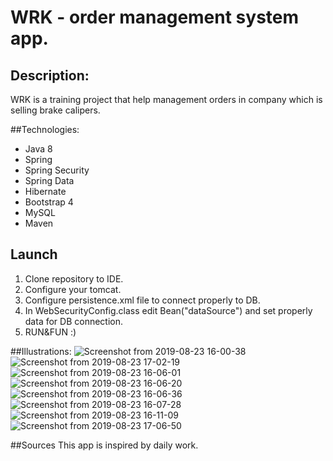# WRK - order management system app.


## Description:

WRK is a training project that help management orders in company which is selling brake calipers.

##Technologies:


<ul>
<li>Java 8</li>
<li>Spring</li>
<li>Spring Security</li>
<li>Spring Data</li>
<li>Hibernate</li>
<li>Bootstrap 4</li>
<li>MySQL</li>
<li>Maven</li>
</ul>


## Launch
1. Clone repository to IDE.
2. Configure your tomcat.
3. Configure persistence.xml file to connect properly to DB.
4. In WebSecurityConfig.class edit Bean("dataSource") and set properly data for DB connection.
5. RUN&FUN :)


##Illustrations:
![Screenshot from 2019-08-23 16-00-38](https://user-images.githubusercontent.com/45847111/63598947-dc2f7080-c5c0-11e9-9a4a-e9aa4ff0d4f7.png)
![Screenshot from 2019-08-23 17-02-19](https://user-images.githubusercontent.com/45847111/63602944-e0f82280-c5c8-11e9-8f3a-6bd7e31f5ff0.png)
![Screenshot from 2019-08-23 16-06-01](https://user-images.githubusercontent.com/45847111/63598949-ddf93400-c5c0-11e9-8e73-2dc014fdf7d2.png)
![Screenshot from 2019-08-23 16-06-20](https://user-images.githubusercontent.com/45847111/63598952-dfc2f780-c5c0-11e9-99be-616a6144acbe.png)
![Screenshot from 2019-08-23 16-06-36](https://user-images.githubusercontent.com/45847111/63598955-e0f42480-c5c0-11e9-9530-df597ba606f8.png)
![Screenshot from 2019-08-23 16-07-28](https://user-images.githubusercontent.com/45847111/63598958-e2bde800-c5c0-11e9-8eca-974b779a1c50.png)
![Screenshot from 2019-08-23 16-11-09](https://user-images.githubusercontent.com/45847111/63598961-e487ab80-c5c0-11e9-9f5f-85ef2b1e9e2d.png)
![Screenshot from 2019-08-23 17-06-50](https://user-images.githubusercontent.com/45847111/63602997-f9683d00-c5c8-11e9-8ba9-d38e95d4b7b3.png)

##Sources
This app is inspired by daily work.
 